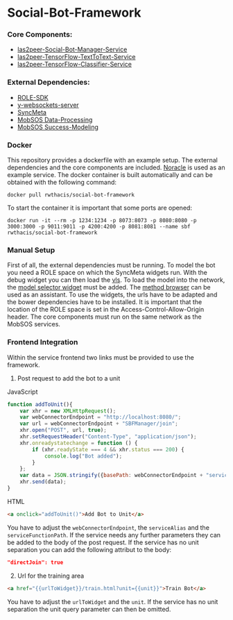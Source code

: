 # Social-Bot-Framework

### Core Components:
* [las2peer-Social-Bot-Manager-Service](https://github.com/rwth-acis/las2peer-Social-Bot-Manager-Service)
* [las2peer-TensorFlow-TextToText-Service](https://github.com/rwth-acis/las2peer-TensorFlow-TextToText-Service)
* [las2peer-TensorFlow-Classifier-Service](https://github.com/rwth-acis/las2peer-TensorFlow-Classifier-Service)

### External Dependencies:
* [ROLE-SDK](https://github.com/rwth-acis/ROLE-SDK)
* [y-websockets-server](https://github.com/y-js/y-websockets-server)
* [SyncMeta](https://github.com/rwth-acis/syncmeta)
* [MobSOS Data-Processing](https://github.com/rwth-acis/mobsos-data-processing)
* [MobSOS Success-Modeling](https://github.com/rwth-acis/mobsos-success-modeling)

### Docker
This repository provides a dockerfile with an example setup. The external dependencies and the core components are included. [Noracle](https://github.com/Distributed-Noracle) is used as an example service.
The docker container is built automatically and can be obtained with the following command:
```
docker pull rwthacis/social-bot-framework
```
To start the container it is important that some ports are opened: 
```
docker run -it --rm -p 1234:1234 -p 8073:8073 -p 8080:8080 -p 3000:3000 -p 9011:9011 -p 4200:4200 -p 8081:8081 --name sbf rwthacis/social-bot-framework
```
### Manual Setup

First of all, the external dependencies must be running. 
To model the bot you need a ROLE space on which the SyncMeta widgets run. 
With the debug widget you can then load the [vls](MetaModel/vls.json). 
To load the model into the network, the [model selector widget](widgets/src/widgets/models.xml) must be added. The [method browser](widgets/src/widgets/methods.xml) can be used as an assistant. 
To use the widgets, the urls have to be adapted and the bower dependencies have to be installed. 
It is important that the location of the ROLE space is set in the Access-Control-Allow-Origin header.
The core components must run on the same network as the MobSOS services. 

### Frontend Integration
Within the service frontend two links must be provided to use the framework. 
1. Post request to add the bot to a unit 

JavaScript
```JavaScript
function addToUnit(){
    var xhr = new XMLHttpRequest();
    var webConnectorEndpoint = "http://localhost:8080/";
    var url = webConnectorEndpoint + "SBFManager/join";
    xhr.open("POST", url, true);
    xhr.setRequestHeader("Content-Type", "application/json");
    xhr.onreadystatechange = function () {
        if (xhr.readyState === 4 && xhr.status === 200) {
            console.log("Bot added");
        }
    };
    var data = JSON.stringify({basePath: webConnectorEndpoint + "serviceAlias", joinPath:"serviceFunctionPath"});
    xhr.send(data);
}
```
HTML
```html
<a onclick="addToUnit()">Add Bot to Unit</a>
```
You have to adjust the `webConnectorEndpoint`, the `serviceAlias` and the `serviceFunctionPath`. If the service needs any further parameters they can be added to the body of the post request.
If the service has no unit separation you can add the following attribut to the body: 
```json
"directJoin": true
```
2. Url for the training area
```html
<a href="{{urlToWidget}}/train.html?unit={{unit}}">Train Bot</a>
```
You have to adjust the `urlToWidget` and the `unit`. If the service has no unit separation the unit query parameter can then be omitted. 
